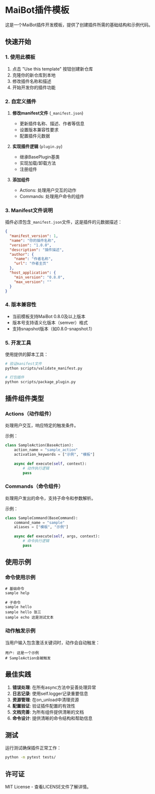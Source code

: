 # MaiBot插件模板

这是一个MaiBot插件开发模板，提供了创建插件所需的基础结构和示例代码。

## 快速开始

### 1. 使用此模板

1. 点击 "Use this template" 按钮创建新仓库
2. 克隆你的新仓库到本地
3. 修改插件名称和描述
4. 开始开发你的插件功能

### 2. 自定义插件

1. **修改manifest文件** (`_manifest.json`)
   - 更新插件名称、描述、作者等信息
   - 设置版本兼容性要求
   - 配置插件元数据

2. **实现插件逻辑** (`plugin.py`)
   - 继承BasePlugin基类
   - 实现加载/卸载方法
   - 注册组件

3. **添加组件**
   - Actions: 处理用户交互的动作
   - Commands: 处理用户命令的组件

### 3. Manifest文件说明

插件必须包含`_manifest.json`文件，这是插件的元数据描述：

```json
{
  "manifest_version": 1,
  "name": "你的插件名称",
  "version": "1.0.0",
  "description": "插件描述",
  "author": {
    "name": "作者名称",
    "url": "作者主页"
  },
  "host_application": {
    "min_version": "0.8.0",
    "max_version": ""
  }
}
```

### 4. 版本兼容性

- 当前模板支持MaiBot 0.8.0及以上版本
- 版本号支持语义化版本（semver）格式
- 支持snapshot版本（如0.8.0-snapshot.1）

### 5. 开发工具

使用提供的脚本工具：

```bash
# 验证manifest文件
python scripts/validate_manifest.py

# 打包插件
python scripts/package_plugin.py
```

## 插件组件类型

### Actions（动作组件）
处理用户交互，响应特定的触发条件。

示例：
```python
class SampleAction(BaseAction):
    action_name = "sample_action"
    activation_keywords = ["示例", "模板"]
    
    async def execute(self, context):
        # 动作执行逻辑
        pass
```

### Commands（命令组件）
处理用户发出的命令，支持子命令和参数解析。

示例：
```python
class SampleCommand(BaseCommand):
    command_name = "sample"
    aliases = ["模板", "示例"]
    
    async def execute(self, args, context):
        # 命令执行逻辑
        pass
```

## 使用示例

### 命令使用示例

```
# 基础命令
sample help

# 子命令
sample hello
sample hello 张三
sample echo 这是测试文本
```

### 动作触发示例

当用户输入包含激活关键词时，动作会自动触发：

```
用户: 这是一个示例
# SampleAction会被触发
```

## 最佳实践

1. **错误处理**: 在所有async方法中妥善处理异常
2. **日志记录**: 使用self.logger记录重要信息
3. **资源管理**: 在on_unload中清理资源
4. **配置验证**: 验证插件配置的有效性
5. **文档完善**: 为所有组件提供清晰的文档
6. **命令设计**: 提供清晰的命令结构和帮助信息

## 测试

运行测试确保插件正常工作：

```bash
python -m pytest tests/
```

## 许可证

MIT License - 查看LICENSE文件了解详情。